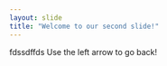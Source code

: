 ```yaml
---
layout: slide
title: "Welcome to our second slide!"
---
```

fdssdffds
Use the left arrow to go back!
